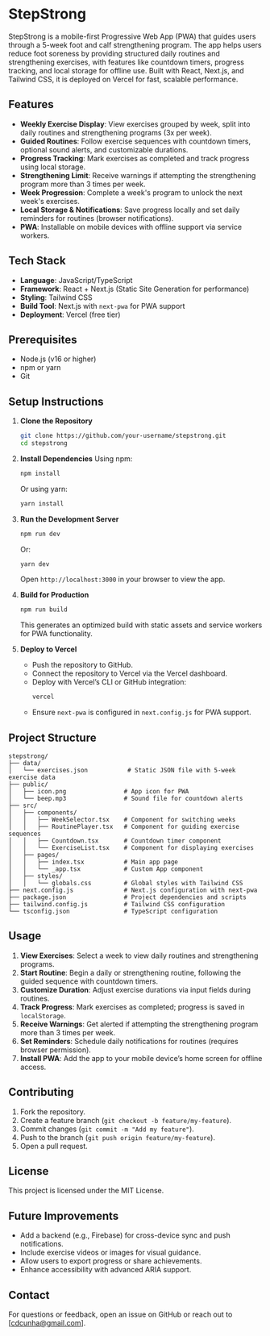 # StepStrong

StepStrong is a mobile-first Progressive Web App (PWA) that guides users through a 5-week foot and calf strengthening program. The app helps users reduce foot soreness by providing structured daily routines and strengthening exercises, with features like countdown timers, progress tracking, and local storage for offline use. Built with React, Next.js, and Tailwind CSS, it is deployed on Vercel for fast, scalable performance.

## Features
- **Weekly Exercise Display**: View exercises grouped by week, split into daily routines and strengthening programs (3x per week).
- **Guided Routines**: Follow exercise sequences with countdown timers, optional sound alerts, and customizable durations.
- **Progress Tracking**: Mark exercises as completed and track progress using local storage.
- **Strengthening Limit**: Receive warnings if attempting the strengthening program more than 3 times per week.
- **Week Progression**: Complete a week's program to unlock the next week's exercises.
- **Local Storage & Notifications**: Save progress locally and set daily reminders for routines (browser notifications).
- **PWA**: Installable on mobile devices with offline support via service workers.

## Tech Stack
- **Language**: JavaScript/TypeScript
- **Framework**: React + Next.js (Static Site Generation for performance)
- **Styling**: Tailwind CSS
- **Build Tool**: Next.js with `next-pwa` for PWA support
- **Deployment**: Vercel (free tier)

## Prerequisites
- Node.js (v16 or higher)
- npm or yarn
- Git

## Setup Instructions

1. **Clone the Repository**
   ```bash
   git clone https://github.com/your-username/stepstrong.git
   cd stepstrong
   ```

2. **Install Dependencies**
   Using npm:
   ```bash
   npm install
   ```
   Or using yarn:
   ```bash
   yarn install
   ```

3. **Run the Development Server**
   ```bash
   npm run dev
   ```
   Or:
   ```bash
   yarn dev
   ```
   Open `http://localhost:3000` in your browser to view the app.

4. **Build for Production**
   ```bash
   npm run build
   ```
   This generates an optimized build with static assets and service workers for PWA functionality.

5. **Deploy to Vercel**
   - Push the repository to GitHub.
   - Connect the repository to Vercel via the Vercel dashboard.
   - Deploy with Vercel’s CLI or GitHub integration:
     ```bash
     vercel
     ```
   - Ensure `next-pwa` is configured in `next.config.js` for PWA support.

## Project Structure
```
stepstrong/
├── data/
│   └── exercises.json           # Static JSON file with 5-week exercise data
├── public/
│   ├── icon.png                # App icon for PWA
│   └── beep.mp3                # Sound file for countdown alerts
├── src/
│   ├── components/
│   │   ├── WeekSelector.tsx    # Component for switching weeks
│   │   ├── RoutinePlayer.tsx   # Component for guiding exercise sequences
│   │   ├── Countdown.tsx       # Countdown timer component
│   │   └── ExerciseList.tsx    # Component for displaying exercises
│   ├── pages/
│   │   ├── index.tsx           # Main app page
│   │   └── _app.tsx            # Custom App component
│   ├── styles/
│   │   └── globals.css         # Global styles with Tailwind CSS
├── next.config.js              # Next.js configuration with next-pwa
├── package.json                # Project dependencies and scripts
├── tailwind.config.js          # Tailwind CSS configuration
└── tsconfig.json               # TypeScript configuration
```

## Usage
1. **View Exercises**: Select a week to view daily routines and strengthening programs.
2. **Start Routine**: Begin a daily or strengthening routine, following the guided sequence with countdown timers.
3. **Customize Duration**: Adjust exercise durations via input fields during routines.
4. **Track Progress**: Mark exercises as completed; progress is saved in `localStorage`.
5. **Receive Warnings**: Get alerted if attempting the strengthening program more than 3 times per week.
6. **Set Reminders**: Schedule daily notifications for routines (requires browser permission).
7. **Install PWA**: Add the app to your mobile device’s home screen for offline access.

## Contributing
1. Fork the repository.
2. Create a feature branch (`git checkout -b feature/my-feature`).
3. Commit changes (`git commit -m "Add my feature"`).
4. Push to the branch (`git push origin feature/my-feature`).
5. Open a pull request.

## License
This project is licensed under the MIT License.

## Future Improvements
- Add a backend (e.g., Firebase) for cross-device sync and push notifications.
- Include exercise videos or images for visual guidance.
- Allow users to export progress or share achievements.
- Enhance accessibility with advanced ARIA support.

## Contact
For questions or feedback, open an issue on GitHub or reach out to [cdcunha@gmail.com].
